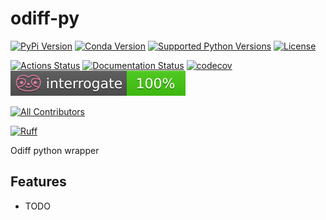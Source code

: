 # odiff-py

[![PyPi Version](https://img.shields.io/pypi/v/odiff_py.svg)](https://pypi.org/project/odiff-py/)
[![Conda Version](https://img.shields.io/conda/vn/conda-forge/odiff-py.svg)](https://anaconda.org/conda-forge/odiff-py)
[![Supported Python Versions](https://img.shields.io/pypi/pyversions/odiff_py.svg)](https://pypi.org/project/odiff-py/)
[![License](https://img.shields.io/badge/License-Apache%202.0-blue.svg)](https://opensource.org/licenses/Apache-2.0)

[![Actions Status](https://github.com/s-weigand/odiff-py/workflows/Tests/badge.svg)](https://github.com/s-weigand/odiff-py/actions)
[![Documentation Status](https://readthedocs.org/projects/odiff-py/badge/?version=latest)](https://odiff-py.readthedocs.io/en/latest/?badge=latest)
[![codecov](https://codecov.io/gh/s-weigand/odiff-py/branch/main/graph/badge.svg)](https://codecov.io/gh/s-weigand/odiff-py)
[![Documentation Coverage](https://raw.githubusercontent.com/s-weigand/odiff-py/main/docs/_static/interrogate_badge.svg)](https://github.com/s-weigand/odiff-py)

[![All Contributors](https://img.shields.io/github/all-contributors/s-weigand/odiff-py)](#contributors)

[![Ruff](https://img.shields.io/endpoint?url=https://raw.githubusercontent.com/astral-sh/ruff/main/assets/badge/v2.json)](https://github.com/astral-sh/ruff)

Odiff python wrapper

## Features

- TODO
